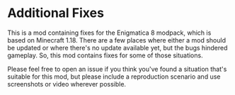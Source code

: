 # Additional Fixes
This is a mod containing fixes for the Enigmatica 8 modpack, which is based on Minecraft 1.18. There are a few places where either a mod should be updated or where there's no update available yet, but the bugs hindered gameplay. So, this mod contains fixes for some of those situations.

Please feel free to open an issue if you think you've found a situation that's suitable for this mod, but please include a reproduction scenario and use screenshots or video wherever possible.